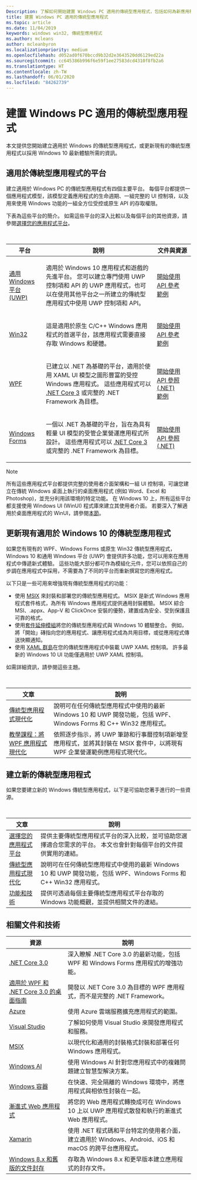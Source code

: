 ```yaml
---
Description: 了解如何開始建置 Windows PC 適用的傳統型應用程式，包括如何為新應用程式選擇正確的應用程式平台，以及如何為 Windows 10 讓現有應用程式現代化。
title: 建置 Windows PC 適用的傳統型應用程式
ms.topic: article
ms.date: 11/04/2019
keywords: windows win32, 傳統型應用程式
ms.author: mcleans
author: mcleanbyron
ms.localizationpriority: medium
ms.openlocfilehash: d052ad0f670bccd9b32d2e3643520dd6129ed22a
ms.sourcegitcommit: cc645386b996f6e59f1ee27583dcd4310f8fb2a6
ms.translationtype: HT
ms.contentlocale: zh-TW
ms.lasthandoff: 06/01/2020
ms.locfileid: "84262739"
---
```

# <a name="build-desktop-apps-for-windows-pcs"></a>建置 Windows PC 適用的傳統型應用程式

本文提供您開始建立適用於 Windows 的傳統型應用程式，或更新現有的傳統型應用程式以採用 Windows 10 最新體驗所需的資訊。

## <a name="platforms-for-desktop-apps"></a>適用於傳統型應用程式的平台

建立適用於 Windows PC 的傳統型應用程式有四個主要平台。 每個平台都提供一個應用程式模型，該模型定義應用程式的生命週期、一組完整的 UI 控制項，以及用來使用 Windows 功能的一組全方位受控或原生 API 的存取權限。

下表為這些平台的簡介。 如需這些平台的深入比較以及每個平台的其他資源，請參閱[選擇您的應用程式平台](choose-your-platform.md)。

<br/>

<table>
<colgroup>
<col width="20%" />
<col width="60%" />
<col width="20%" />
</colgroup>
<thead>
<tr class="header">
<th>平台</th>
<th>說明</th>
<th>文件與資源</th>
</tr>
</thead>
<tbody>
<tr class="odd">
<td><a href="https://docs.microsoft.com/windows/uwp/">通用 Windows 平台 (UWP)</a></td>
<td><p>適用於 Windows 10 應用程式和遊戲的先進平台。 您可以建立專門使用 UWP 控制項和 API 的 UWP 應用程式，也可以在使用其他平台之一所建立的傳統型應用程式中使用 UWP 控制項和 API。</p></td>
<td><a href="/windows/uwp/get-started/">開始使用</a><br/><a href="/uwp/">API 參考</a><br/><a href="https://github.com/Microsoft/Windows-universal-samples">範例</a></td>
</tr>
<tr class="even">
<td><a href="https://docs.microsoft.com/windows/win32/">Win32</a></td>
<td><p>這是適用於原生 C/C++ Windows 應用程式的首選平台，該應用程式需要直接存取 Windows 和硬體。</p></td>
<td><a href="/windows/win32/desktop-programming/">開始使用</a><br/><a href="/windows/win32/apiindex/windows-api-list/">API 參考</a><br/><a href="https://github.com/Microsoft/Windows-classic-samples">範例</a></td>
</tr>
<tr class="odd">
<td><a href="https://docs.microsoft.com/dotnet/framework/wpf/">WPF</a></td>
<td><p>已建立以 .NET 為基礎的平台，適用於使用 XAML UI 模型之圖形豐富的受控 Windows 應用程式。 這些應用程式可以 <a href="https://docs.microsoft.com/dotnet/core/whats-new/dotnet-core-3-0">.NET Core 3</a> 或完整的 .NET Framework 為目標。</p></td>
<td><a href="/dotnet/framework/wpf/getting-started/">開始使用</a><br/><a href="https://docs.microsoft.com/dotnet/api/index">API 參照 (.NET)</a><br/><a href="https://github.com/Microsoft/WPF-Samples">範例</a></td>
</tr>
<tr class="even">
<td><a href="https://docs.microsoft.com/dotnet/framework/winforms/">Windows Forms</a></td>
<td><p>一個以 .NET 為基礎的平台，旨在為具有輕量 UI 模型的受管企業營運應用程式所設計。 這些應用程式可以 <a href="https://docs.microsoft.com/dotnet/core/whats-new/dotnet-core-3-0">.NET Core 3</a> 或完整的 .NET Framework 為目標。</p></td>
<td><a href="/dotnet/framework/winforms/getting-started-with-windows-forms">開始使用</a><br/><a href="https://docs.microsoft.com/dotnet/api/index">API 參照 (.NET)</a></td>
</tr>
</tbody>
</table>

> [!NOTE]
> 所有這些應用程式平台都提供完整的使用者介面架構和一組 UI 控制項，可讓您建立在傳統 Windows 桌面上執行的桌面應用程式 (例如 Word、Excel 和 Photoshop)，並充分利用該環境的特定功能。 在 Windows 10 上，所有這些平台都支援使用 Windows UI (WinUI) 程式庫來建立其使用者介面。 若要深入了解適用於桌面應用程式的 WinUI，請參閱[本節](choose-your-platform.md#windows-ui-library)。

## <a name="update-existing-desktop-apps-for-windows-10"></a>更新現有適用於 Windows 10 的傳統型應用程式

如果您有現有的 WPF、Windows Forms 或原生 Win32 傳統型應用程式，Windows 10 和通用 Windows 平台 (UWP) 會提供許多功能，您可以用來在應用程式中傳遞新式體驗。 這些功能大部分都可作為模組化元件，您可以依照自己的步調在應用程式中採用，不需要為了不同的平台而重新撰寫您的應用程式。

以下只是一些可用來增強現有傳統型應用程式的功能：

* 使用 [MSIX](/windows/msix/) 來封裝和部署您的傳統型應用程式。 MSIX 是新式 Windows 應用程式套件格式，為所有 Windows 應用程式提供通用封裝體驗。 MSIX 綜合 MSI、.appx、App-V 和 ClickOnce 安裝的優勢，建置成為安全、受到保護且可靠的格式。
* 使用[套件延伸模組](/windows/apps/desktop/modernize/desktop-to-uwp-extensions)將您的傳統型應用程式與 Windows 10 體驗整合。 例如，將「開始」磚指向您的應用程式、讓應用程式成為共用目標，或從應用程式傳送快顯通知。
* 使用 [XAML 群島](/windows/apps/desktop/modernize/xaml-islands)在您的傳統型應用程式中裝載 UWP XAML 控制項。 許多最新的 Windows 10 UI 功能僅適用於 UWP XAML 控制項。

如需詳細資訊，請參閱這些主題。

<br/>

| 文章 | 說明 |
|---------|-------------|
| [傳統型應用程式現代化](/windows/apps/desktop/modernize) | 說明可在任何傳統型應用程式中使用的最新 Windows 10 和 UWP 開發功能，包括 WPF、Windows Forms 和 C++ Win32 應用程式。 |
| [教學課程：將 WPF 應用程式現代化](/windows/apps/desktop/modernize/modernize-wpf-tutorial) | 依照逐步指示，將 UWP 筆跡和行事曆控制項新增至應用程式，並將其封裝在 MSIX 套件中，以將現有 WPF 企業營運範例應用程式現代化。  |

## <a name="create-new-desktop-apps"></a>建立新的傳統型應用程式

如果您要建立新的 Windows 傳統型應用程式，以下是可協助您著手進行的一些資源。

<br/>

| 文章 | 說明 |
|---------|-------------|
| [選擇您的應用程式平台](choose-your-platform.md) | 提供主要傳統型應用程式平台的深入比較，並可協助您選擇適合您需求的平台。 本文也會針對每個平台的文件提供實用的連結。 |
| [傳統型應用程式現代化](/windows/apps/desktop/modernize) | 說明可在任何傳統型應用程式中使用的最新 Windows 10 和 UWP 開發功能，包括 WPF、Windows Forms 和 C++ Win32 應用程式。 |
| [功能和技術](/windows/apps/features-and-technologies) | 提供可透過每個主要傳統型應用程式平台存取的 Windows 功能概觀，並提供相關文件的連結。 |

## <a name="related-documentation-and-technologies"></a>相關文件和技術

| 資源 | 說明 |
|---------|-------------|
| [.NET Core 3.0](https://docs.microsoft.com/dotnet/core/whats-new/dotnet-core-3-0) | 深入瞭解 .NET Core 3.0 的最新功能，包括 WPF 和 Windows Forms 應用程式的增強功能。 |
| [適用於 WPF 和 .NET Core 3.0 的桌面指南](https://docs.microsoft.com/dotnet/desktop-wpf/overview/index) | 開發以 .NET Core 3.0 為目標的 WPF 應用程式，而不是完整的 .NET Framework。  |
| [Azure](https://docs.microsoft.com/azure/) | 使用 Azure 雲端服務擴充應用程式的範圍。 |
| [Visual Studio](https://docs.microsoft.com/visualstudio/) | 了解如何使用 Visual Studio 來開發應用程式和服務。 |
| [MSIX](https://docs.microsoft.com/windows/msix/) | 以現代化和通用的封裝格式封裝和部署任何 Windows 應用程式。 |
| [Windows AI](https://docs.microsoft.com/windows/ai/) | 使用 Windows AI 針對您應用程式中的複雜問題建立智慧型解決方案。 |
| [Windows 容器](https://docs.microsoft.com/virtualization/windowscontainers/) | 在快速、完全隔離的 Windows 環境中，將應用程式與相依性封裝在一起。 |
| [漸進式 Web 應用程式](https://docs.microsoft.com/microsoft-edge/progressive-web-apps) | 將您的 Web 應用程式轉換成可在 Windows 10 上以 UWP 應用程式散發和執行的漸進式 Web 應用程式。 |
| [Xamarin](https://docs.microsoft.com/xamarin/) | 使用 .NET 程式碼和平台特定的使用者介面，建立適用於 Windows、Android、iOS 和 macOS 的跨平台應用程式。 |
| [Windows 8.x 和舊版的文件封存](https://docs.microsoft.com/previous-versions/windows/) | 存取為 Windows 8.x 和更早版本建立應用程式的封存文件。 |
